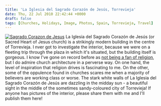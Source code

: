 ```yaml
---
title: 'La Iglesia del Sagrado Corazón de Jesús, Torrevieja'
date: Thu, 22 Jul 2010 22:42:44 +0000
draft: false
tags: [Churches, Holidays, Image, Photos, Spain, Torrevieja, Travel]
---
```


[![Sagrado Corazon de Jesus](http://gerard.interwebworld.co.uk/files/2010/07/Sagrado-Corazon-de-Jesus.jpg)](http://gerard.interwebworld.co.uk/files/2010/07/Sagrado-Corazon-de-Jesus.jpg) La Iglesia del Sagrado Corazón de Jesús (or Sacred Heart of Jesus church) is a strikingly modern building in the centre of Torrevieja. I nver got to investigate the interior, because we were on a fleeting trip through the plaza in which it's situated, but the building itself is gorgeous. I know I've gone on record before as [not being a fan of religion](http://gerardmcgarry.com/2009/an-atheists-approach-to-death/), but I do admire church architecture in a perverse way. On one hand, the level of inspiration that religion drives is fascinating to me. On the other, some of the oppulence found in churches scares me when a majority of believers are working class or worse. The stark white walls of La Iglesia del Sagrado Corazón de Jesús are dazzling in the midday sun - a beautiful sight in the middle of the sometimes sandy-coloured city of Torrevieja! If anyone has pictures of the interior, please share them with me and I'll publish them here!